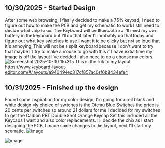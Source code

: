 <!--
  ===================    !!READ THIS NOTICE!!   ====================
  DO NOT edit this file manually. Your changes WILL BE OVERWRITTEN!
  This journal is auto generated and updated by Hack Club Blueprint.
  To edit this file, please edit your journal entries on Blueprint.
  ==================================================================
-->

## 10/30/2025 - Started Design  

After some web browsing, I finally decided to make a 75% keypad, I need to figure out how to make the PCB and get my schematic to work I still need to decide what chip to us. The Keyboard will be Bluetooth so I'll need my own battery in the keyboard but I'll do that later I'll probably do that today and figure out what key switches to use I want it  to be clicky but not so loud that it's annoying, This will not be a split keyboard because I don't want to try that maybe I'll try to make a mouse to go with this if I have extra time my image is off the layout I've decided I also need to do a choose my colors. 
![Screenshot 2025-10-30 154315](https://blueprint.hackclub.com/user-attachments/blobs/proxy/eyJfcmFpbHMiOnsiZGF0YSI6Njg0MywicHVyIjoiYmxvYl9pZCJ9fQ==--4afac7ff5678338ca10b5be6b3186f1ef54b7f4c/Screenshot%202025-10-30%20154315.png)
This is the link to my layout
 https://www.keyboard-layout-editor.com/#/layouts/a940494ec317cf857ac0ef6b8434efe4
  

## 10/31/2025 - Finished up the design  

Found some inspiration for my color design, I'm going for a red black and white design My choice of switches is the Otemu Blue Switches the price is 20 cents per switches so around 21 dollars for me I decided for my switches to get the Carbon PBT Double Shot Orange Keycap Set this included all the Keycaps I want and also color replacements. I'll decide the chip as I start designing the PCB, I made some changes to the layout, next I'll start my scematic.
![image](https://blueprint.hackclub.com/user-attachments/blobs/proxy/eyJfcmFpbHMiOnsiZGF0YSI6NzAxOSwicHVyIjoiYmxvYl9pZCJ9fQ==--5a1ef064881e2002c554b56b0b13b91e765b96c2/image.png)

![image](https://blueprint.hackclub.com/user-attachments/blobs/proxy/eyJfcmFpbHMiOnsiZGF0YSI6NzAyMCwicHVyIjoiYmxvYl9pZCJ9fQ==--83424f785650dc6760fdde5d5655411dc4dbc65f/image.png)

  

